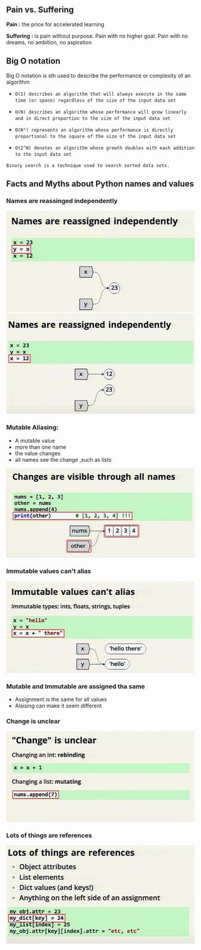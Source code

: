 ## Pain vs. Suffering

**Pain :** the price for accelerated learning

**Suffering :** is pain without purpose. Pain with no higher goal. Pain with no dreams, no ambition, no aspiration


## Big O notation 
Big O notation is sth used to describe the performance or complexity of an algorithm 

+ `O(1) describes an algorithm that will always execute in the same time (or space) regardless of the size of the input data set`

+ `O(N) describes an algorithm whose performance will grow linearly and in direct proportion to the size of the input data set `

+ `O(N²) represents an algorithm whose performance is directly proportional to the square of the size of the input data set`

+ `O(2^N) denotes an algorithm whose growth doubles with each addition to the input data set`

```
Binary search is a technique used to search sorted data sets.

``` 
## Facts and Myths about Python names and values

### Names are reassinged independently

![names](./src/3.png)
![names](./src/4.png)

### Mutable Aliasing:

* A mutable value
* more than one name
* the value changes
* all names see the change ,such as lists

![lists](./src/1.png)

### Immutable values can't alias 

![names](./src/5.png)

### Mutable and Immutable are assigned tha same 
* Assignment is the same for all values 
* Alaising can make it seem different 

### Change is unclear 

![names](./src/6.png)

### Lots of things are references

![names](./src/7.png)